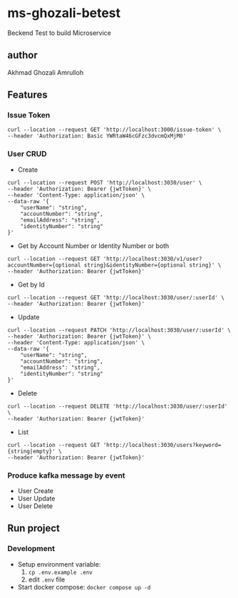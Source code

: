 # ms-ghozali-betest

Beckend Test to build Microservice

## author

Akhmad Ghozali Amrulloh

## Features

### Issue Token

```curl
curl --location --request GET 'http://localhost:3000/issue-token' \
--header 'Authorization: Basic YWRtaW46cGFzc3dvcmQxMjM0'
```

### User CRUD

- Create

```curl
curl --location --request POST 'http://localhost:3030/user' \
--header 'Authorization: Bearer {jwtToken}' \
--header 'Content-Type: application/json' \
--data-raw '{
    "userName": "string",
    "accountNumber": "string",
    "emailAddress": "string",
    "identityNumber": "string"
}'
```

- Get by Account Number or Identity Number or both

```curl
curl --location --request GET 'http://localhost:3030/v1/user?accountNumber={optional string}&identityNumber={optional string}' \
--header 'Authorization: Bearer {jwtToken}'
```

- Get by Id

```curl
curl --location --request GET 'http://localhost:3030/user/:userId' \
--header 'Authorization: Bearer {jwtToken}'
```

- Update

```curl
curl --location --request PATCH 'http://localhost:3030/user/:userId' \
--header 'Authorization: Bearer {jwtToken}' \
--header 'Content-Type: application/json' \
--data-raw '{
    "userName": "string",
    "accountNumber": "string",
    "emailAddress": "string",
    "identityNumber": "string"
}'
```

- Delete

```curl
curl --location --request DELETE 'http://localhost:3030/user/:userId' \
--header 'Authorization: Bearer {jwtToken}'
```

- List

```curl
curl --location --request GET 'http://localhost:3030/users?keyword={string|empty}' \
--header 'Authorization: Bearer {jwtToken}'
```

### Produce kafka message by event

- User Create
- User Update
- User Delete

## Run project

### Development

- Setup environment variable:
  1. `cp .env.example .env`
  2. edit `.env` file
- Start docker compose: `docker compose up -d`
